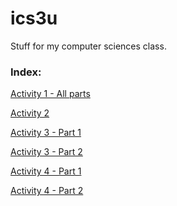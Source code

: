 ics3u
=====

Stuff for my computer sciences class.

<h3>Index:</h3>

<a href="https://github.com/edwinfinch/ics3u/tree/master/Activity1">Activity 1 - All parts</a>

<a href="https://github.com/edwinfinch/ics3u/tree/master/Activity2">Activity 2</a>

<a href="https://github.com/edwinfinch/ics3u/tree/master/Activity3-part1">Activity 3 - Part 1</a>

<a href="https://github.com/edwinfinch/ics3u/tree/master/Activity3-part2">Activity 3 - Part 2</a>

<a href="https://github.com/edwinfinch/ics3u/tree/master/Activity4-part1">Activity 4 - Part 1</a>

<a href="https://github.com/edwinfinch/ics3u/tree/master/Activity4-part2">Activity 4 - Part 2</a>
